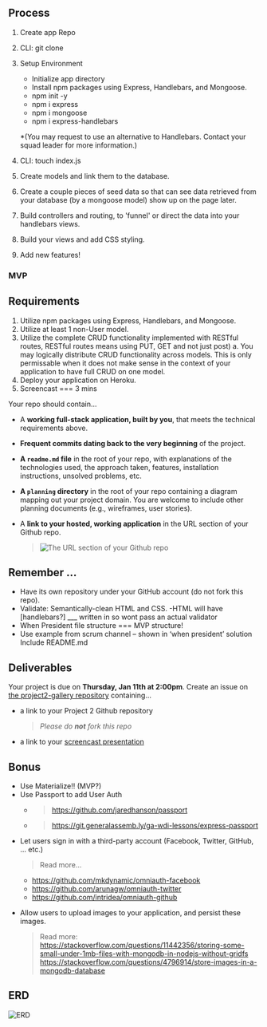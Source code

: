 ## Process

1. Create app Repo
2. CLI: git clone
3. Setup Environment

   * Initialize app directory
   * Install npm packages using Express, Handlebars, and Mongoose.
   * npm init -y
   * npm i express
   * npm i mongoose
   * npm i express-handlebars

    *(You may request to use an alternative to Handlebars. Contact your squad leader for more information.)
4. CLI: touch index.js
5. Create models and link them to the database. 
6. Create a couple pieces of seed data so that can see data retrieved from your database (by a mongoose model) show up on the page later.
7. Build controllers and routing, to 'funnel' or direct the data into your handlebars views.
8. Build your views and add CSS styling.
9. Add new features!
### MVP
## Requirements

1. Utilize npm packages using Express, Handlebars, and Mongoose.
3. Utilize at least 1 non-User model.
4. Utilize the complete CRUD functionality implemented with RESTful routes, RESTful routes means using PUT, GET and not just post)
   a. You may logically distribute CRUD functionality across models. This is only permissable when it does not make sense in the context of your application to have full CRUD on one model.
5. Deploy your application on Heroku.
6. Screencast === 3 mins

Your repo should contain...

  * A **working full-stack application, built by you**, that meets the technical requirements above.
  * **Frequent commits dating back to the very beginning** of the project.
  * **A ``readme.md`` file** in the root of your repo, with explanations of the technologies used, the approach taken, features, installation instructions, unsolved problems, etc.
  * **A `planning` directory** in the root of your repo containing a diagram mapping out your project domain. You are welcome to include other planning documents (e.g., wireframes, user stories).
  * A **link to your hosted, working application** in the URL section of your Github repo.

    > ![The URL section of your Github repo](https://i.imgur.com/QQ7RsfR.gif)

## Remember ...

* Have its own repository under your GitHub account (do not fork this repo).
* Validate: Semantically-clean HTML and CSS.
  -HTML will have [handlebars?] \_\_\_ written in so wont pass an actual validator
* When President file structure === MVP structure!
* Use example from scrum channel – shown in ‘when president’ solution
  Include README.md
## Deliverables

Your project is due on **Thursday, Jan 11th at 2:00pm**. Create an issue on [the project2-gallery repository](https://github.com/ga-dc/project2-gallery) containing...

  * a link to your Project 2 Github repository
    > *Please do **not** fork this repo*
  * a link to your [screencast presentation](https://git.generalassemb.ly/ga-wdi-exercises/project2/blob/master/presentations.md)

## Bonus

* Use Materialize!! (MVP?)
* Use Passport to add User Auth
     - > https://github.com/jaredhanson/passport
     - > https://git.generalassemb.ly/ga-wdi-lessons/express-passport
- Let users sign in with a third-party account (Facebook, Twitter, GitHub, ... etc.)
   > Read more...

    - https://github.com/mkdynamic/omniauth-facebook
    - https://github.com/arunagw/omniauth-twitter
    - https://github.com/intridea/omniauth-github
- Allow users to upload images to your application, and persist these images.

  > Read more: 
  > https://stackoverflow.com/questions/11442356/storing-some-small-under-1mb-files-with-mongodb-in-nodejs-without-gridfs
  > https://stackoverflow.com/questions/4796914/store-images-in-a-mongodb-database


## ERD
![ERD](https://github.com/Ncope1/Project-2/blob/master/planning/ncope-project2-ERD.jpg?raw=true "ERD")